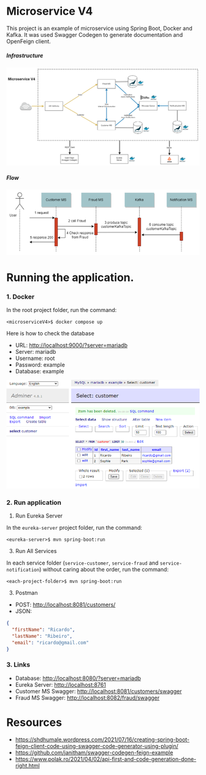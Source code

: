 # Microservice V4

This project is an example of microservice using Spring Boot, Docker and Kafka. It was used Swagger Codegen to generate documentation and OpenFeign client.

##### Infrastructure

![Microservice V4](files/MicroserviceV4.png)

##### Flow

![Microservice V4](files/Flow.png)

# Running the application.

### 1. Docker

In the root project folder, run the command:

```shell
<microserviceV4>$ docker compose up
```

Here is how to check the database

- URL: [http://localhost:9000/?server=mariadb](http://localhost:9000/?server=mariadb)
- Server: mariadb
- Username: root
- Password: example
- Database: example

![Table Customer](files/MariaDB01.png)

### 2. Run application

1. Run Eureka Server

In the `eureka-server` project folder, run the command:

```shell
<eureka-server>$ mvn spring-boot:run
```

3. Run All Services

In each service folder (`service-customer`, `service-fraud` and `service-notification`) without caring about the order, run the command:

```shell
<each-project-folder>$ mvn spring-boot:run
```

3. Postman

- POST: [http://localhost:8081/customers/](http://localhost:8081/customers/)
- JSON:

```JSON
{
  "firstName": "Ricardo",
  "lastName": "Ribeiro",
  "email": "ricardo@gmail.com"
}
```

### 3. Links

- Database: [http://localhost:8080/?server=mariadb](http://localhost:8080/?server=mariadb)
- Eureka Server: [http://localhost:8761](http://localhost:8761)
- Customer MS Swagger: [http://localhost:8081/customers/swagger](http://localhost:8081/customers/swagger)
- Fraud MS Swagger: [http://localhost:8082/fraud/swagger](http://localhost:8082/customers/swagger)

# Resources

- https://shdhumale.wordpress.com/2021/07/16/creating-spring-boot-feign-client-code-using-swagger-code-generator-using-plugin/
- https://github.com/janitham/swagger-codegen-feign-example
- https://www.polak.ro/2021/04/02/api-first-and-code-generation-done-right.html
